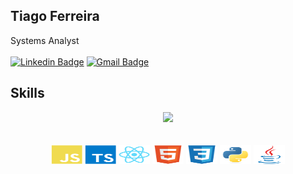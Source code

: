 
## Tiago Ferreira

Systems Analyst </br></br>
[![Linkedin Badge](https://img.shields.io/badge/-Tiago%20Ferreira-6633cc?style=flat-square&logo=Linkedin&logoColor=white&link=https://www.linkedin.com/in/tiago-ferreira-b58a7392)](https://www.linkedin.com/in/tiago-ferreira-b58a7392) 
[![Gmail Badge](https://img.shields.io/badge/-tiagoferreira.mrc@gmail.com-6633cc?style=flat-square&logo=Gmail&logoColor=white&link=mailto:tiagoferreira.mrc@gmail.com)](mailto:tiagoferreira.mrc@gmail.com)

## Skills 

<div align="center" height="180em" width="400em">
  <img src="https://github-readme-stats.vercel.app/api?username=T14g0Ferreira&show_icons=true&theme=dark&include_all_commits=true&count_private=true"/>
</div>
 
<div align="center"><br>
 <div style="display: inline_block"><br>
  <img align="center" alt="Tiago-Js" height="30" width="50" src="https://raw.githubusercontent.com/devicons/devicon/master/icons/javascript/javascript-plain.svg">
  <img align="center" alt="Tiago-Ts" height="30" width="50" src="https://raw.githubusercontent.com/devicons/devicon/master/icons/typescript/typescript-plain.svg">
  <img align="center" alt="Tiago-React" height="30" width="50" src="https://raw.githubusercontent.com/devicons/devicon/master/icons/react/react-original.svg">
  <img align="center" alt="Tiago-HTML" height="30" width="50" src="https://raw.githubusercontent.com/devicons/devicon/master/icons/html5/html5-original.svg">
  <img align="center" alt="Tiago-CSS" height="30" width="50" src="https://raw.githubusercontent.com/devicons/devicon/master/icons/css3/css3-original.svg">
  <img align="center" alt="Tiago-Python" height="30" width="50" src="https://raw.githubusercontent.com/devicons/devicon/master/icons/python/python-original.svg">
  <img align="center" alt="Tiago-Java" height="30" width="50" src="https://raw.githubusercontent.com/devicons/devicon/master/icons/java/java-original.svg">
 </div>
</div> 
